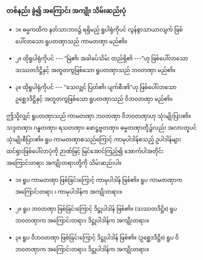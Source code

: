 ### တစ်နည်း ခွဲ၍ အကြောင်း အကျိုး သိမ်းဆည်းပုံ

- ၁။ ဓမ္မကထိက နတ်သားဘဝ၌ ရရှိမည့် ရူပါရုံကိုပင် လွန်စွာသာယာလျက် ဖြစ်ပေါ်လာသော ရူပတဏှာသည် ကာမတဏှာ မည်၏။

- ၂။ ထိုရူပါရုံကိုပင် --- “မြဲ၏၊ အခါခပ်သိမ်း တည်ရှိ၏ ---”ဟု ဖြစ်ပေါ်လာသော သဿတဒိဋ္ဌိနှင့် အတူတကွဖြစ်သော ရူပတဏှာသည် ဘဝတဏှာ မည်၏။

- ၃။ ထိုရူပါရုံကိုပင် --- “သေလျှင် ပြတ်၏၊ ပျက်စီး၏”ဟု ဖြစ်ပေါ်လာသော ဥစ္ဆေဒဒိဋ္ဌိနှင့် အတူတကွဖြစ်သော ရူပတဏှာသည် ဝိဘဝတဏှာ မည်၏။

ဤသို့လျှင် ရူပတဏှာသည် ကာမတဏှာ ဘဝတဏှာ ဝိဘဝတဏှာဟု သုံးမျိုးပြား၏။ 
သဒ္ဒတဏှာ၊ ဂန္ဓတဏှာ၊ ရသတဏှာ၊ ဖောဋ္ဌဗ္ဗတဏှာ၊ ဓမ္မတဏှာတို့၌လည်း အလားတူပင် သုံးမျိုးစီပြား၏။ 
ရူပ ကာမတဏှာစသည်ကြောင့် ကာမုပါဒါန်စသည့် ဥပါဒါန်များ ထင်ရှားဖြစ်ပေါ်လာပုံကို ဉာဏ်ဖြင့် မြင်အောင်ကြည့်၍ အောက်ပါအတိုင်း အကြောင်းတရား အကျိုးတရားတို့ကို သိမ်းဆည်းပါ။

- ၁။ ရူပ ကာမတဏှာ ဖြစ်ခြင်းကြောင့် ကာမုပါဒါန် ဖြစ်၏။
ရူပ ကာမတဏှာက အကြောင်းတရား ၊ ကာမုပါဒါန်က အကျိုးတရား။

- ၂။ ရူပ ဘဝတဏှာ ဖြစ်ခြင်းကြောင့် ဒိဋ္ဌုပါဒါန် ဖြစ်၏။ (သဿတဒိဋ္ဌိ။)
ရူပ ဘဝတဏှာက အကြောင်းတရား၊ ဒိဋ္ဌုပါဒါန်က အကျိုးတရား။

- ၃။ ရူပ ဝိဘဝတဏှာ ဖြစ်ခြင်းကြောင့် ဒိဋ္ဌုပါဒါန် ဖြစ်၏။ (ဥစ္ဆေဒဒိဋ္ဌိ။)
ရူပ ဝိဘဝတဏှာက အကြောင်းတရား၊ ဒိဋ္ဌုပါဒါန်က အကျိုးတရား။